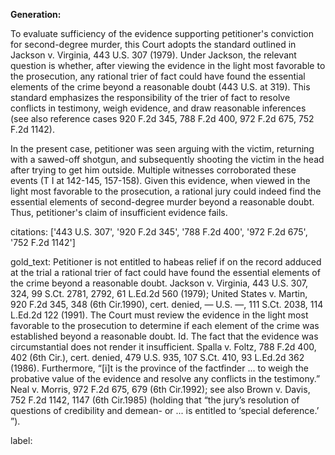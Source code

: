 **Generation:**

To evaluate sufficiency of the evidence supporting petitioner's conviction for second-degree murder, this Court adopts the standard outlined in Jackson v. Virginia, 443 U.S. 307 (1979). Under Jackson, the relevant question is whether, after viewing the evidence in the light most favorable to the prosecution, any rational trier of fact could have found the essential elements of the crime beyond a reasonable doubt (443 U.S. at 319). This standard emphasizes the responsibility of the trier of fact to resolve conflicts in testimony, weigh evidence, and draw reasonable inferences (see also reference cases 920 F.2d 345, 788 F.2d 400, 972 F.2d 675, 752 F.2d 1142).

In the present case, petitioner was seen arguing with the victim, returning with a sawed-off shotgun, and subsequently shooting the victim in the head after trying to get him outside. Multiple witnesses corroborated these events (T I at 142-145, 157-158). Given this evidence, when viewed in the light most favorable to the prosecution, a rational jury could indeed find the essential elements of second-degree murder beyond a reasonable doubt. Thus, petitioner's claim of insufficient evidence fails.

citations: ['443 U.S. 307', '920 F.2d 345', '788 F.2d 400', '972 F.2d 675', '752 F.2d 1142']

gold_text: Petitioner is not entitled to habeas relief if on the record adduced at the trial a rational trier of fact could have found the essential elements of the crime beyond a reasonable doubt. Jackson v. Virginia, 443 U.S. 307, 324, 99 S.Ct. 2781, 2792, 61 L.Ed.2d 560 (1979); United States v. Martin, 920 F.2d 345, 348 (6th Cir.1990), cert. denied, — U.S. —, 111 S.Ct. 2038, 114 L.Ed.2d 122 (1991). The Court must review the evidence in the light most favorable to the prosecution to determine if each element of the crime was established beyond a reasonable doubt. Id. The fact that the evidence was circumstantial does not render it insufficient. Spalla v. Foltz, 788 F.2d 400, 402 (6th Cir.), cert. denied, 479 U.S. 935, 107 S.Ct. 410, 93 L.Ed.2d 362 (1986). Furthermore, “[i]t is the province of the factfinder ... to weigh the probative value of the evidence and resolve any conflicts in the testimony.” Neal v. Morris, 972 F.2d 675, 679 (6th Cir.1992); see also Brown v. Davis, 752 F.2d 1142, 1147 (6th Cir.1985) (holding that “the jury’s resolution of questions of credibility and demean- or ... is entitled to ‘special deference.’ ”).

label: 
